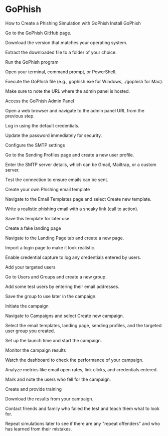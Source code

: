 # GoPhish

How to Create a Phishing Simulation with GoPhish
Install GoPhish

Go to the GoPhish GitHub page.

Download the version that matches your operating system.

Extract the downloaded file to a folder of your choice.

Run the GoPhish program

Open your terminal, command prompt, or PowerShell.

Execute the GoPhish file (e.g., gophish.exe for Windows, ./gophish for Mac).

Make sure to note the URL where the admin panel is hosted.

Access the GoPhish Admin Panel

Open a web browser and navigate to the admin panel URL from the previous step.

Log in using the default credentials.

Update the password immediately for security.

Configure the SMTP settings

Go to the Sending Profiles page and create a new user profile.

Enter the SMTP server details, which can be Gmail, Mailtrap, or a custom server.

Test the connection to ensure emails can be sent.

Create your own Phishing email template

Navigate to the Email Templates page and select Create new template.

Write a realistic phishing email with a sneaky link (call to action).

Save this template for later use.

Create a fake landing page

Navigate to the Landing Page tab and create a new page.

Import a login page to make it look realistic.

Enable credential capture to log any credentials entered by users.

Add your targeted users

Go to Users and Groups and create a new group.

Add some test users by entering their email addresses.

Save the group to use later in the campaign.

Initiate the campaign

Navigate to Campaigns and select Create new campaign.

Select the email templates, landing page, sending profiles, and the targeted user group you created.

Set up the launch time and start the campaign.

Monitor the campaign results

Watch the dashboard to check the performance of your campaign.

Analyze metrics like email open rates, link clicks, and credentials entered.

Mark and note the users who fell for the campaign.

Create and provide training

Download the results from your campaign.

Contact friends and family who failed the test and teach them what to look for.

Repeat simulations later to see if there are any "repeat offenders" and who has learned from their mistakes.
